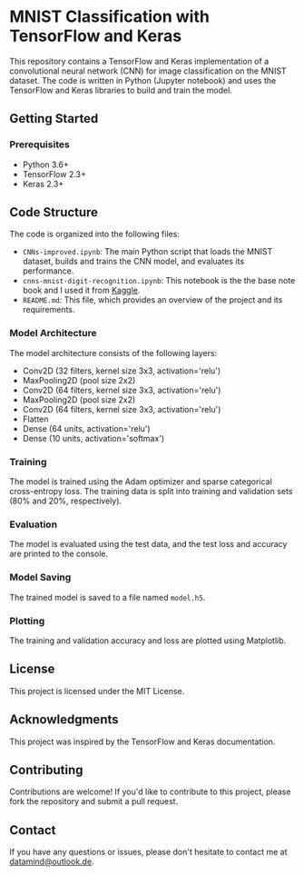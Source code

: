 MNIST Classification with TensorFlow and Keras
=====================================================


This repository contains a TensorFlow and Keras implementation of a convolutional neural network (CNN) for image classification on the MNIST dataset. The code is written in Python (Jupyter notebook) and uses the TensorFlow and Keras libraries to build and train the model.


Getting Started
---------------

### Prerequisites

* Python 3.6+
* TensorFlow 2.3+
* Keras 2.3+

## Code Structure

The code is organized into the following files:

* `CNNs-improved.ipynb`: The main Python script that loads the MNIST dataset, builds and trains the CNN model, and evaluates its performance.
* `cnns-mnist-digit-recognition.ipynb`: This notebook is the the base note book and I used it from [Kaggle](https://www.kaggle.com/code/muhammadibrahimqasmi/unveiling-cnns-for-mnist-digit-recognition).
* `README.md`: This file, which provides an overview of the project and its requirements.


### Model Architecture

The model architecture consists of the following layers:

* Conv2D (32 filters, kernel size 3x3, activation='relu')
* MaxPooling2D (pool size 2x2)
* Conv2D (64 filters, kernel size 3x3, activation='relu')
* MaxPooling2D (pool size 2x2)
* Conv2D (64 filters, kernel size 3x3, activation='relu')
* Flatten
* Dense (64 units, activation='relu')
* Dense (10 units, activation='softmax')

### Training

The model is trained using the Adam optimizer and sparse categorical cross-entropy loss. The training data is split into training and validation sets (80% and 20%, respectively).

### Evaluation

The model is evaluated using the test data, and the test loss and accuracy are printed to the console.

### Model Saving

The trained model is saved to a file named `model.h5`.

### Plotting

The training and validation accuracy and loss are plotted using Matplotlib.

License
-------

This project is licensed under the MIT License.

Acknowledgments
---------------

This project was inspired by the TensorFlow and Keras documentation.

Contributing
------------

Contributions are welcome! If you'd like to contribute to this project, please fork the repository and submit a pull request.

Contact
-------

If you have any questions or issues, please don't hesitate to contact me at [datamind@outlook.de](mailto:datamind@outlook.de).
